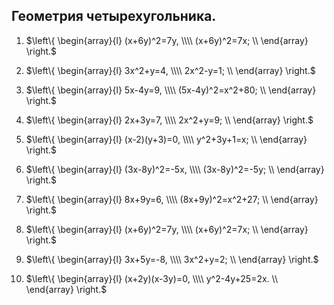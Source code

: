 ## Геометрия четырехугольника.

1) $\left\{
  \begin{array}{l}
     (x+6y)^2=7y, \\\\
     (x+6y)^2=7x; \\
  \end{array}
\right.$

3) $\left\{
  \begin{array}{l}
     3x^2+y=4, \\\\
     2x^2-y=1; \\
  \end{array}
\right.$

4) $\left\{
  \begin{array}{l}
     5x-4y=9, \\\\
     (5x-4y)^2=x^2+80; \\
  \end{array}
\right.$

5) $\left\{
  \begin{array}{l}
     2x+3y=7, \\\\
     2x^2+y=9; \\
  \end{array}
\right.$

6) $\left\{
  \begin{array}{l}
     (x-2)(y+3)=0, \\\\
     y^2+3y+1=x; \\
  \end{array}
\right.$

2) $\left\{
  \begin{array}{l}
     (3x-8y)^2=-5x, \\\\
     (3x-8y)^2=-5y; \\
  \end{array}
\right.$

3) $\left\{
  \begin{array}{l}
     8x+9y=6, \\\\
     (8x+9y)^2=x^2+27; \\
  \end{array}
\right.$

4) $\left\{
  \begin{array}{l}
     (x+6y)^2=7y, \\\\
     (x+6y)^2=7x; \\
  \end{array}
\right.$

5) $\left\{
  \begin{array}{l}
     3x+5y=-8, \\\\
     3x^2+y=2; \\
  \end{array}
\right.$

6) $\left\{
  \begin{array}{l}
     (x+2y)(x-3y)=0, \\\\
     y^2-4y+25=2x. \\
  \end{array}
\right.$